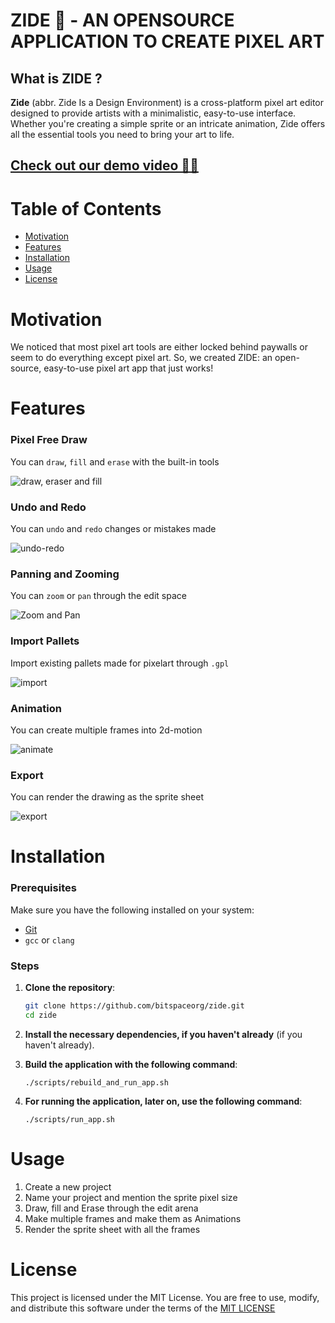 # ZIDE 🎨 - AN OPENSOURCE APPLICATION TO CREATE PIXEL ART

## What is ZIDE ?
**Zide** (abbr. Zide Is a Design Environment) is a cross-platform pixel art editor designed to provide artists with a minimalistic, easy-to-use interface. Whether you're creating a simple sprite or an intricate animation, Zide offers all the essential tools you need to bring your art to life.


## [Check out our demo video ✌🏽](https://youtu.be/fCd_rc3UOm4)

# Table of Contents

- [Motivation](#motivation)
- [Features](#features)
- [Installation](#installation)
- [Usage](#usage)
- [License](#license)

# Motivation

We noticed that most pixel art tools are either locked behind paywalls or seem to do everything except pixel art. So, we created ZIDE: an open-source, easy-to-use pixel art app that just works!

# Features

### Pixel Free Draw
You can `draw`, `fill` and `erase` with the built-in tools

![draw, eraser and fill](https://github.com/user-attachments/assets/a5b96288-9bf5-4e07-89d1-fc95526e652d)

### Undo and Redo
You can `undo` and `redo` changes or mistakes made

![undo-redo](https://github.com/user-attachments/assets/4bdca8f8-0101-4677-a1b5-229784545c48)

### Panning and Zooming
You can `zoom` or `pan` through the edit space

![Zoom and Pan](https://github.com/user-attachments/assets/2cb7342c-4723-4a25-bdc9-585f9fa26710)

### Import Pallets
Import existing pallets made for pixelart through `.gpl`

![import](https://github.com/user-attachments/assets/41b0c42f-6d8d-4fba-95e3-4b0af649aa83)

### Animation
You can create multiple frames into 2d-motion

![animate](https://github.com/user-attachments/assets/795ea0d3-b88d-42b6-a411-a73412cf2e2f)

### Export
You can render the drawing as the sprite sheet

![export](https://github.com/user-attachments/assets/8d7f5a68-42c2-45f4-afae-021b08c514ca)


# Installation
### Prerequisites
Make sure you have the following installed on your system:
- [Git](https://git-scm.com/)
- ```gcc``` or ```clang```

### Steps
1. **Clone the repository**:
   ```bash
   git clone https://github.com/bitspaceorg/zide.git
   cd zide
   ```
2. **Install the necessary dependencies, if you haven't already** (if you haven't already).
3. **Build the application with the following command**:

   ```./scripts/rebuild_and_run_app.sh```
4. **For running the application, later on, use the following command**:

   ```./scripts/run_app.sh```

# Usage
1. Create a new project
2. Name your project and mention the sprite pixel size
3. Draw, fill and Erase through the edit arena
4. Make multiple frames and make them as Animations
5. Render the sprite sheet with all the frames

# License
This project is licensed under the MIT License. You are free to use, modify, and distribute this software under the terms of the [MIT LICENSE](https://github.com/zide-editor/zide-desktop/blob/main/LICENSE.md)
